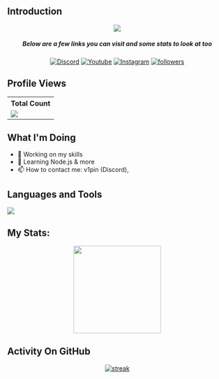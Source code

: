## Introduction
<p align="center">
<img align="center" src="https://readme-typing-svg.demolab.com?font=Fira+Code&pause=1000&color=F7EE25&random=false&width=435&lines=      Hey%2C+This+is+Vipin+Kumar;I+am+looking+forward+to+work+with+u" /></a>
</p>

<!-- <h3 align="center">Hey there, I'm <a href="https://github.com/Its-Vipin">Its-Vipin</a></h3> -->
<h5 align="center">Below are a few links you can visit and some stats to look at too</h5>

<p align="center">
  <a href="https://discord.gg/VsTXPdqZe6"><img alt="Discord" title="Discord" src="https://img.shields.io/badge/-Discord-7289DA?style=for-the-badge&logo=discord&logoColor=white"/></a>
  <a href="https://www.youtube.com/@solved.youtube"><img alt="Youtube" title="Youtube" src="https://img.shields.io/badge/-Youtube-FF0000?style=for-the-badge&logo=youtube&logoColor=white"/></a>
  <a href="https://www.instagram.com/vv1pin/"><img alt="Instagram" title="Instagram" src="https://img.shields.io/badge/Instagram-E4405F?style=for-the-badge&logo=instagram&logoColor=white"/></a>
   <a href="https://github.com/Its-Vipin"><img alt="followers" title="Follow me on Github" src="https://img.shields.io/github/followers/thinkright20?color=236ad3&style=for-the-badge&logo=github&label=Follow"/></a>
 </p>
 
## Profile Views


  <table>
    <tr>
      <!-- <th>Profile Views</th> -->
      <th>Total Count</th>
    </tr>
    <tr>
      <!-- Profile Views -->
      <td>
         <a href="https://github.com/Its-Vipin"> <img src="https://komarev.com/ghpvc/?username=Its-VIpin&style=for-the-badge&color=brightgreen"> </a>
      </td>
    </tr>
  </table>

## What I'm Doing

- 🔭 Working on my skills
- 🌱 Learning Node.js & more
- 📫 How to contact me: v1pin (Discord), 

## Languages and Tools

<p align="left"> <a href="https://github.com/Its-Vipin"><img src="https://skillicons.dev/icons?i=cpp,python,vscode,replit,git,github,css,html,js,nodejs,cpp,java,linux"> </a> </p>

## My Stats:
<p align="center">
<img height="200px" src="https://github-readme-stats.vercel.app/api?username=Its-Vipin&hide_border=true&show_icons=true&count_private=true&theme=gruvbox&bg_color=151515">
</p>

## Activity On GitHub

<p align="center">
  <a href="https://github.com/Its-Vipin">      
<img title="stats" alt="streak" src="https://github-readme-streak-stats.herokuapp.com/?user=Its-Vipin&theme=dark&hide_border=true&stroke=f53b3b"/>
</a> 
</p>

<!-- ## Top Respositorys -->
  <!-- <p align="left">
     <a href="https://github.com/Its-Vipin/miniGame"><img width="278" src="https://denvercoder1-github-readme-stats.vercel.app/api/pin/?username=thinkright20&repo=Profile-Badges&theme=react&bg_color=1F222E&title_color=F8D866&hide_border=true&icon_color=F8D866&show_icons=false" alt="github-readme-streak-stats"></a>
  </p> -->
